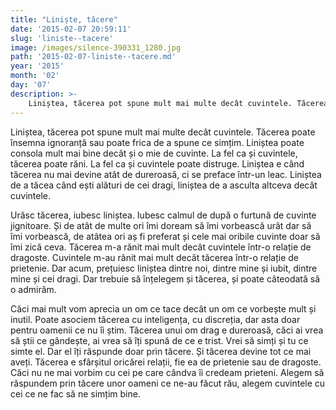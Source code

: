 ```yaml
---
title: "Liniște, tăcere"
date: '2015-02-07 20:59:11'
slug: 'liniste--tacere'
image: /images/silence-390331_1280.jpg
path: '2015-02-07-liniste--tacere.md'
year: '2015'
month: '02'
day: '07'
description: >-
    Liniștea, tăcerea pot spune mult mai multe decât cuvintele. Tăcerea poate însemna ignoranță sau poate frica de a spune ce simțim. Liniștea poate consola mult mai bine decât și o mie de cuvinte. La fel
---
```

<div class="kg-card-markdown"><p>Liniștea, tăcerea pot spune mult mai multe decât cuvintele. Tăcerea poate însemna ignoranță sau poate frica de a spune ce simțim. Liniștea poate consola mult mai bine decât și o mie de cuvinte. La fel ca și cuvintele, tăcerea poate răni. La fel ca și cuvintele poate distruge. Liniștea e când tăcerea nu mai devine atât de dureroasă, ci se preface într-un leac. Liniștea de a tăcea când ești alături de cei dragi, liniștea de a asculta altceva decât cuvintele.</p>
<p>Urăsc tăcerea, iubesc liniștea. Iubesc calmul de după o furtună de cuvinte jignitoare. Și de atât de multe ori îmi doream să îmi vorbească urât dar să îmi vorbească, de atâtea ori aș fi preferat și cele mai oribile cuvinte doar să îmi zică ceva. Tăcerea m-a rănit mai mult decât cuvintele într-o relație de dragoste. Cuvintele m-au rănit mai mult decât tăcerea într-o relație de prietenie. Dar acum, prețuiesc liniștea dintre noi, dintre mine și iubit, dintre mine și cei dragi. Dar trebuie să înțelegem și tăcerea, și poate câteodată să o admirăm.</p>
<p>Căci mai mult vom aprecia un om ce tace decât un om ce vorbește mult și inutil. Poate asociem tăcerea cu inteligența, cu discreția, dar asta doar pentru oamenii ce nu îi știm. Tăcerea unui om drag e dureroasă, căci ai vrea să știi ce gândește, ai vrea să îți spună de ce e trist. Vrei să simți și tu ce simte el. Dar el îți răspunde doar prin tăcere. Și tăcerea devine tot ce mai aveți. Tăcerea e sfârșitul oricărei relații, fie ea de prietenie sau de dragoste. Căci nu ne mai vorbim cu cei pe care cândva îi credeam prieteni. Alegem să răspundem prin tăcere unor oameni ce ne-au făcut rău, alegem cuvintele cu cei ce ne fac să ne simțim bine.    </p>
</div>
    